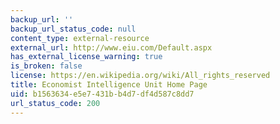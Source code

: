 ```yaml
---
backup_url: ''
backup_url_status_code: null
content_type: external-resource
external_url: http://www.eiu.com/Default.aspx
has_external_license_warning: true
is_broken: false
license: https://en.wikipedia.org/wiki/All_rights_reserved
title: Economist Intelligence Unit Home Page
uid: b1563634-e5e7-431b-b4d7-df4d587c8dd7
url_status_code: 200
---
```

